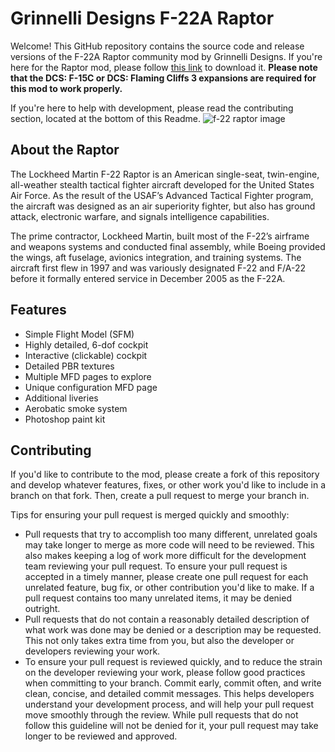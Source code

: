 # Grinnelli Designs F-22A Raptor
Welcome! This GitHub repository contains the source code and release versions of the F-22A Raptor community mod by Grinnelli Designs.
If you're here for the Raptor mod, please follow [this link](https://github.com/grinnellidesigns/f-22a/releases/latest) to download it. **Please note that the DCS: F-15C or DCS: Flaming Cliffs 3 expansions are required for this mod to work properly.**

If you're here to help with development, please read the contributing section, located at the bottom of this Readme.
![f-22 raptor image](https://i0.wp.com/grinnellidesigns.com/wp-content/uploads/2022/01/F22_wepon_2.jpg?fit=1920%2C1080&ssl=1)
## About the Raptor
The Lockheed Martin F-22 Raptor is an American single-seat, twin-engine, all-weather stealth tactical fighter aircraft developed for the United States Air Force. As the result of the USAF’s Advanced Tactical Fighter program, the aircraft was designed as an air superiority fighter, but also has ground attack, electronic warfare, and signals intelligence capabilities.

The prime contractor, Lockheed Martin, built most of the F-22’s airframe and weapons systems and conducted final assembly, while Boeing provided the wings, aft fuselage, avionics integration, and training systems. The aircraft first flew in 1997 and was variously designated F-22 and F/A-22 before it formally entered service in December 2005 as the F-22A.

## Features
* Simple Flight Model (SFM)
* Highly detailed, 6-dof cockpit
* Interactive (clickable) cockpit
* Detailed PBR textures
* Multiple MFD pages to explore
* Unique configuration MFD page
* Additional liveries
* Aerobatic smoke system
* Photoshop paint kit

## Contributing
If you'd like to contribute to the mod, please create a fork of this repository and develop whatever features, fixes, or other work you'd like to include in a branch on that fork. Then, create a pull request to merge your branch in.

Tips for ensuring your pull request is merged quickly and smoothly:
* Pull requests that try to accomplish too many different, unrelated goals may take longer to merge as more code will need to be reviewed. This also makes keeping a log of work more difficult for the development team reviewing your pull request. To ensure your pull request is accepted in a timely manner, please create one pull request for each unrelated feature, bug fix, or other contribution you'd like to make. If a pull request contains too many unrelated items, it may be denied outright.
* Pull requests that do not contain a reasonably detailed description of what work was done may be denied or a description may be requested. This not only takes extra time from you, but also the developer or developers reviewing your work.
* To ensure your pull request is reviewed quickly, and to reduce the strain on the developer reviewing your work, please follow good practices when committing to your branch. Commit early, commit often, and write clean, concise, and detailed commit messages. This helps developers understand your development process, and will help your pull request move smoothly through the review. While pull requests that do not follow this guideline will not be denied for it, your pull request may take longer to be reviewed and approved.
